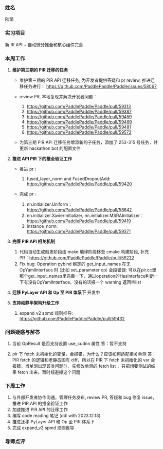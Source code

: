 ### 姓名
陆琦

### 实习项目
新 IR API + 自动微分推全和核心组件完善

### 本周工作

1. **维护第三期的 PIR 迁移的任务**

    * 维护第三期的 PIR API 迁移任务, 为开发者提供答疑和 pr review, 推进迁移任务进行：
        https://github.com/PaddlePaddle/Paddle/issues/58067
	
    * review PR, 本地复现并解决开发者问题：
        1. https://github.com/PaddlePaddle/Paddle/pull/59313
        2. https://github.com/PaddlePaddle/Paddle/pull/59387
        3. https://github.com/PaddlePaddle/Paddle/pull/59459
        4. https://github.com/PaddlePaddle/Paddle/pull/59469
        5. https://github.com/PaddlePaddle/Paddle/pull/59481
        6. https://github.com/PaddlePaddle/Paddle/pull/59572

    * 为第三期 PIR API 迁移任务增添新的子任务，添加了 253-315 号任务，并更新 hackathon bot 的配置文件


2. **推进 API PIR 下的推全验证工作**

   * 推进 pr :
        1. fused_layer_norm and FusedDropoutAdd: https://github.com/PaddlePaddle/Paddle/pull/59420

    * 完成 pr :
        1. nn.initializer.Uniform：https://github.com/PaddlePaddle/Paddle/pull/58642
        2. nn.initializer.XavierInitializer, nn.initializer.MSRAInitializer：https://github.com/PaddlePaddle/Paddle/pull/59419
        3. instance_norm: https://github.com/PaddlePaddle/Paddle/pull/59371

3. **完善 PIR API 相关机制**
    1. 代码自动生成触发阶段由 make 编译阶段移至 cmake 构建阶段, 补充 PR：https://github.com/PaddlePaddle/Paddle/pull/59222
    2. Fix bug: Operation pybind 绑定的 get_input_names 在无 OpYamlInterface 时 (比如 set_parameter op) 会段错误: 可以在pir.cc里那个get_input_names里完善一下，通过operation的HasInterface判断一下有没有OpYamlInterface，没有的话报一个 warning 返回空list

4. **迁移 PyLayer API 和 Op 至 PIR 体系下**
    开发中

5. **支持动静半架构升级工作**
    1. expand_v2 spmd 规则推导: https://github.com/PaddlePaddle/Paddle/pull/59432


### 问题疑惑与解答

1. 当前 OpResult 是否支持设置 use_cudnn 属性
    答：暂不支持

2. pir 下 fetch 未初始化的变量，会报错，为什么？应该如何适配相关单测
    答：PIR fetch 的逻辑和老静态图有 diff，所以在 PIR 下 fetch 未初始化的 var 会报错。当单测出现该类问题时，先修改单测的 fetch list ，只把想要测试的结果 fetch 出来，暂时规避掉这个问题


### 下周工作

1. 与外部开发者协作沟通，管理任务发布, review PR, 答疑和 bug 修复 issue，推进 PIR API 的推全验证工作
2. 加速推进 PIR API 的迁移工作
3. 编写 code reading 笔记 (ddl with 2023.12.13)
4. 推进迁移 PyLayer API 和 Op 至 PIR 体系下
5. 完成 expand_v2 spmd 规则推导 

### 导师点评
